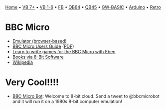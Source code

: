 [Home](https://gotbasic.com) • [VB 7+](vb.md) • [VB 1-6](vb6.md) • [FB](freebasic.md) • [QB64](qb64.md) • [QB45](qb.md) • [GW-BASIC](gw-basic.md) • [Arduino](avr.md) • [Retro](micros.md)

# BBC Micro

- [Emulator (browser-based)](https://bbc.godbolt.org/)
- [BBC Micro Users Guide](http://central.kaserver5.org/Kasoft/Typeset/BBC/Contents.html) ([PDF](http://bbc.nvg.org/doc/BBCUserGuide-1.00.pdf))
- [Learn to write games for the BBC Micro with Eben](https://www.raspberrypi.org/blog/learn-to-write-games-for-the-bbc-micro-with-eben/)
- [Books via 8-Bit Software](http://8bs.com/othrdnld/manuals/publications.shtml)
- [Wikipedia](https://en.wikipedia.org/wiki/BBC_BASIC)

# Very Cool!!!!

- [BBC Micro Bot](): Welcome to 8-bit cloud.  Send a tweet to @bbcmicrobot and it will run it on a 1980s 8-bit computer emulation!